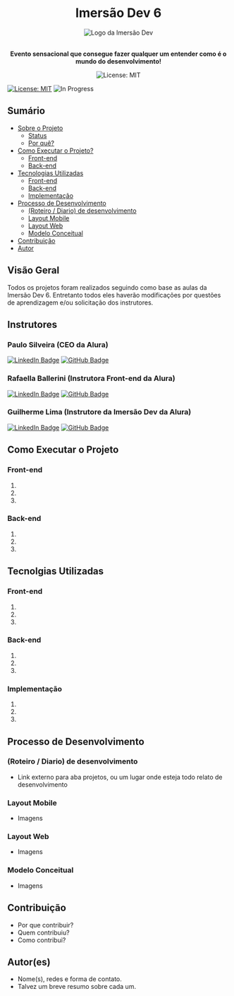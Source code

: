 <h1 align="center"> Imersão Dev 6 </h1>

<div align="center">

  <img src="https://www.alura.com.br/assets/img/imersoes/dev-2021/logo-imersao-aluraflix.svg" alt="Logo da Imersão Dev">
  
</div>

<br>

<p align="center"> <strong>Evento sensacional que consegue fazer qualquer um entender como é o mundo do desenvolvimento!</strong> </p>

<div align="center">

<img src="https://img.shields.io/badge/License-MIT-yellow.svg" alt="License: MIT">


</div>

  [![License: MIT](https://img.shields.io/badge/License-MIT-yellow.svg)](https://github.com/coelhoalexandre/imersao-dev-6-alura/blob/main/LICENSE)  ![In Progress](https://img.shields.io/badge/In_Progress-blue.svg)
  
## Sumário

- [Sobre o Projeto](#sobre-o-projeto)
  - [Status](#status)
  - [Por quê?](#por-quê)
- [Como Executar o Projeto?](#como-executar-o-projeto)
  - [Front-end](#front-end)
  - [Back-end](#back-end)
- [Tecnologias Utilizadas](#tecnolgias-utilizadas)
  - [Front-end](#front-end)
  - [Back-end](#back-end)
  - [Implementação](#implementação)
- [Processo de Desenvolvimento](#processo-de-desenvolvimento)
  - [(Roteiro / Diario) de desenvolvimento](#roteiro--diario-de-desenvolvimento)
  - [Layout Mobile](#layout-mobile)
  - [Layout Web](#layout-web)
  - [Modelo Conceitual](#modelo-conceitual)
- [Contribuição](#contribuição)
- [Autor](#autores)

## Visão Geral

Todos os projetos foram realizados seguindo como base as aulas da Imersão Dev 6. Entretanto todos eles haverão modificações por questões de aprendizagem e/ou solicitação dos instrutores.

## Instrutores

### Paulo Silveira (CEO da Alura)

<a href="https://www.linkedin.com/in/paulosilveira/" target="_blank"><img src="https://img.shields.io/badge/-LinkedIn-%230077B5?style=for-the-badge&logo=linkedin&logoColor=white" alt="LinkedIn Badge"></a>
<a href = "https://github.com/peas" target="_blank"><img src="https://img.shields.io/badge/GitHub-%23333?style=for-the-badge&logo=github&logoColor=white" alt="GitHub Badge"></a>

### Rafaella Ballerini (Instrutora Front-end da Alura)

<a href="https://www.linkedin.com/in/rafaella-ballerini-45875016a/" target="_blank"><img src="https://img.shields.io/badge/-LinkedIn-%230077B5?style=for-the-badge&logo=linkedin&logoColor=white" alt="LinkedIn Badge"></a>
<a href = "https://github.com/rafaballerini"><img src="https://img.shields.io/badge/GitHub-%23333?style=for-the-badge&logo=github&logoColor=white" target="_blank" alt="GitHub Badge"></a>

### Guilherme Lima (Instrutore da Imersão Dev da Alura)

<a href="https://www.linkedin.com/in/guilherme-lima-developer/" target="_blank"><img src="https://img.shields.io/badge/-LinkedIn-%230077B5?style=for-the-badge&logo=linkedin&logoColor=white" alt="LinkedIn Badge"></a>
<a href = "https://github.com/guilhermeonrails" target="_blank"><img src="https://img.shields.io/badge/GitHub-%23333?style=for-the-badge&logo=github&logoColor=white" alt="GitHub Badge"></a>

## Como Executar o Projeto

### Front-end

1.
2.
3.

### Back-end

1.
2.
3.

## Tecnolgias Utilizadas

### Front-end

1. 
2.
3.

### Back-end

1.
2.
3.

### Implementação

1.
2.
3.

## Processo de Desenvolvimento 

### (Roteiro / Diario) de desenvolvimento

- Link externo para aba projetos, ou um lugar onde esteja todo relato de desenvolvimento

### Layout Mobile

- Imagens

### Layout Web

- Imagens

### Modelo Conceitual

- Imagens

## Contribuição

- Por que contribuir?
- Quem contribuiu?
- Como contribui?

## Autor(es)

- Nome(s), redes e forma de contato. 
- Talvez um breve resumo sobre cada um.
